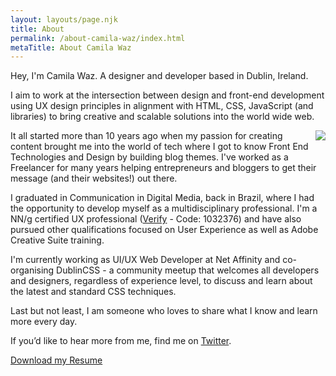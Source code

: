 ```yaml
---
layout: layouts/page.njk
title: About
permalink: /about-camila-waz/index.html
metaTitle: About Camila Waz
---
```

Hey, I'm Camila Waz. A designer and developer based in Dublin, Ireland.

I aim to work at the intersection between design and front-end development using UX design principles in alignment with HTML, CSS, JavaScript (and libraries) to bring creative and scalable solutions into the world wide web.

<div class="about-image" style="float:right">

<img src="../images/img_20200426_184308-01.png)"/>

</div>

It all started more than 10 years ago when my passion for creating content brought me into the world of tech where I got to know Front End Technologies and Design by building blog themes. I've worked as a Freelancer for many years helping entrepreneurs and bloggers to get their message (and their websites!) out there.

I graduated in Communication in Digital Media, back in Brazil, where I had the opportunity to develop myself as a multidisciplinary professional. I'm a NN/g certified UX professional ([Verify](https://www.nngroup.com/ux-certification/verify/) - Code: 1032376) and have also pursued other qualifications focused on User Experience as well as Adobe Creative Suite training.

I'm currently working as UI/UX Web Developer at Net Affinity and co-organising DublinCSS - a community meetup that welcomes all developers and designers, regardless of experience level, to discuss and learn about the latest and standard CSS techniques.

Last but not least, I am someone who loves to share what I know and learn more every day.

If you’d like to hear more from me, find me on [Twitter](https://twitter.com/camila_waz). 

[Download my Resume](https://www.camilawaz.com/images/camila-waz-cv.pdf)